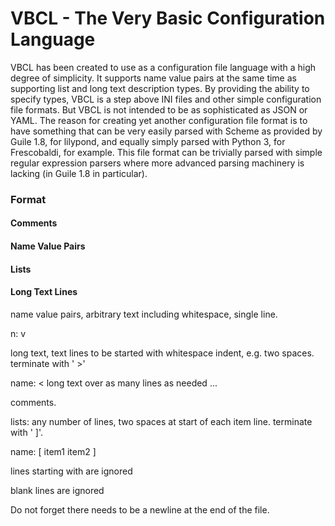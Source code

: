 

# VBCL - The Very Basic Configuration Language

VBCL has been created to use as a configuration file language with a high degree of simplicity. It supports name value pairs at the same time as supporting list and long text description types. By providing the ability to specify types, VBCL is a step above INI files and other simple configuration file formats. But VBCL is not intended to be as sophisticated as JSON or YAML. The reason for creating yet another configuration file format is to have something that can be very easily parsed with Scheme as provided by Guile 1.8, for lilypond, and equally simply parsed with Python 3, for Frescobaldi, for example. This file format can be trivially parsed with simple regular expression parsers where more advanced parsing machinery is lacking (in Guile 1.8 in particular).

### Format

#### Comments

#### Name Value Pairs

#### Lists

#### Long Text Lines

name value pairs, arbitrary text including whitespace, single line.

n: v

long text, text lines to be started with whitespace indent, e.g. two spaces.
terminate with '  >'

name: <
 long text over as many lines as needed
 ...
 >

comments.

lists: any number of lines, two spaces at start of each item line.
terminate with '  ]'.

name: [
 item1
 item2
 ]

lines starting with are ignored

blank lines are ignored

Do not forget there needs to be a newline at the end of the file.
